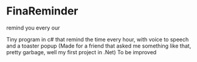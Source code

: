 # FinaReminder
remind you every our

Tiny program in c# that remind the time every hour, with voice to speech and a toaster popup
(Made for a friend that asked me something like that, pretty garbage, well my first project in .Net)
To be improved
